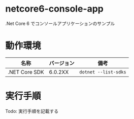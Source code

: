 # netcore6-console-app

.Net Core 6 でコンソールアプリケーションのサンプル

# 動作環境

| 名称          | バージョン | 備考                 |
| ------------- | ---------- | -------------------- |
| .NET Core SDK | 6.0.2XX    | `dotnet --list-sdks` |

# 実行手順

Todo: 実行手順を記載する
